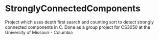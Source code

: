 # StronglyConnectedComponents
Project which uses depth first search and counting sort to detect strongly connected components in C. Done as a group project for CS3050 at the University of Missouri - Columbia
